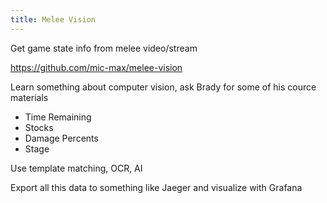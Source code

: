 ```yaml
---
title: Melee Vision
---
```


Get game state info from melee video/stream

<https://github.com/mic-max/melee-vision>

Learn something about computer vision, ask Brady for some of his cource materials

- Time Remaining
- Stocks
- Damage Percents
- Stage

Use template matching, OCR, AI

Export all this data to something like Jaeger and visualize with Grafana
